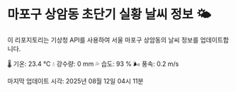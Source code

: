 
# 마포구 상암동 초단기 실황 날씨 정보 🌤️

이 리포지토리는 기상청 API를 사용하여 서울 마포구 상암동의 날씨 정보를 업데이트합니다. 

🌡️ 기온: 23.4 ℃
💧 강수량: 0 mm
💦 습도: 93 %
🌬️ 풍속: 0.2 m/s

마지막 업데이트 시각: 2025년 08월 12일 04시 11분    
